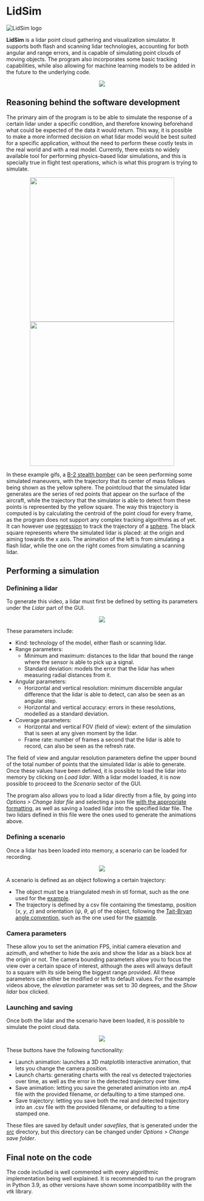 # LidSim
![LidSim logo](https://github.com/smceron/LidSim/blob/master/images/logos/lidsimlogo.jpg)

**LidSim** is a lidar point cloud gathering and visualization simulator. It supports both flash and scanning lidar technologies, accounting for both angular and range errors, and is capable of simulating point clouds of moving objects. The program also incorporates some basic tracking capabilities, while also allowing for machine learning models to be added in the future to the underlying code.

<p align="center">
  <img src="https://github.com/smceron/LidSim/blob/master/images/logos/gui_screenshot.jpg" />
</p>

## Reasoning behind the software development

The primary aim of the program is to be able to simulate the response of a certain lidar under a specific condition, and therefore knowing beforehand what could be expected of the data it would return. This way, it is possible to make a more informed decision on what lidar model would be best suited for a specific application, without the need to perform these costly tests in the real world and with a real model. Currently, there exists no widely available tool for performing physics-based lidar simulations, and this is specially true in flight test operations, which is what this program is trying to simulate.

<p align="center">
  <img src="https://github.com/smceron/LidSim/blob/master/images/logos/b2_flash.gif" width="380" />
  <img src="https://github.com/smceron/LidSim/blob/master/images/logos/b2_scanning.gif" width="380" />
</p>

In these example gifs, a [B-2 stealth bomber](https://en.wikipedia.org/wiki/Northrop_Grumman_B-2_Spirit) can be seen performing some simulated maneuvers, with the trajectory that its center of mass follows being shown as the yellow sphere. The pointcloud that the simulated lidar generates are the series of red points that appear on the surface of the aircraft, while the trajectory that the simulator is able to detect from these points is represented by the yellow square. The way this trajectory is computed is by calculating the centroid of the point cloud for every frame, as the program does not support any complex tracking algorithms as of yet. It can however use [regression](https://github.com/sergiomartc/LidSim/blob/master/src/lidarsim/models.py) to track the trajectory of a  [sphere](https://github.com/sergiomartc/LidSim/blob/master/data/sphereHollow.stl). The black square represents where the simulated lidar is placed: at the origin and aiming towards the x axis. The animation of the left is from simulating a flash lidar, while the one on the right comes from simulating a scanning lidar.

## Performing a simulation

### Definining a lidar

To generate this video, a lidar must first be defined by setting its parameters under the _Lidar_ part of the GUI. 

<p align="center">
  <img src="https://github.com/smceron/LidSim/blob/master/images/logos/lidar_parameters.png" />
</p>

These parameters include:
- Kind: technology of the model, either flash or scanning lidar.
- Range parameters:
  - Minimum and maximum: distances to the lidar that bound the range where the sensor is able to pick up a signal.
  - Standard deviation: models the error that the lidar has when measuring radial distances from it.
- Angular parameters:
  - Horizontal and vertical resolution: minimum discernible angular difference that the lidar is able to detect, can also be seen as an angular step.
  - Horizontal and vertical accuracy: errors in these resolutions, modelled as a standard deviation.
- Coverage parameters:
  - Horizontal and vertical FOV (field of view): extent of the simulation that is seen at any given moment by the lidar.
  - Frame rate: number of frames a second that the lidar is able to record, can also be seen as the refresh rate.

The field of view and angular resolution parameters define the upper bound of the total number of points that the simulated lidar is able to generate. Once these values have been defined, it is possible to load the lidar into memory by clicking on _Load lidar_. With a lidar model loaded, it is now possible to proceed to the _Scenario_ sector of the GUI.

The program also allows you to load a lidar directly from a file, by going into _Options > Change lidar file_ and selecting a json file [with the appropriate formatting](https://github.com/smceron/LidSim/blob/master/data/lidar_models.json), as well as saving a loaded lidar into the specified lidar file. The two lidars defined in this file were the ones used to generate the animations above.

### Defining a scenario

Once a lidar has been loaded into memory, a scenario can be loaded for recording.

<p align="center">
  <img src="https://github.com/smceron/LidSim/blob/master/images/logos/scenario_definition.png" />
</p>

A scenario is defined as an object following a certain trajectory:
- The object must be a triangulated mesh in stl format, such as the one used for the [example](https://github.com/smceron/LidSim/blob/master/data/B2.stl).
- The trajectory is defined by a csv file containing the timestamp, position (_x_, _y_, _z_) and orientation (_ψ_, _θ_, _φ_) of the object, following the [Tait-Bryan angle convention](https://en.wikipedia.org/wiki/Euler_angles#Tait%E2%80%93Bryan_angles), such as the one used for the [example](https://github.com/smceron/LidSim/blob/master/data/trajectory.txt).

### Camera parameters

These allow you to set the animation FPS, initial camera elevation and azimuth, and whether to hide the axis and show the lidar as a black box at the origin or not. The camera bounding parameters allow you to focus the view over a certain space of interest, although the axes will always default to a square with its side being the biggest range provided. All these parameters can either be modified or left to default values. For the example videos above, the _elevation_ parameter was set to 30 degrees, and the _Show lidar_ box clicked.

### Launching and saving 

Once both the lidar and the scenario have been loaded, it is possible to simulate the point cloud data.

<p align="center">
  <img src="https://github.com/smceron/LidSim/blob/master/images/logos/launching-saving.png" />
</p>

These buttons have the following functionality:
- Launch animation: launches a 3D matplotlib interactive animation, that lets you change the camera position.
- Launch charts: generating charts with the real vs detected trajectories over time, as well as the error in the detected trajectory over time.
- Save animation: letting you save the generated animation into an .mp4 file with the provided filename, or defaulting to a time stamped one.
- Save trajectory: letting you save both the real and detected trajectory into an .csv file with the provided filename, or defaulting to a time stamped one.

These files are saved by default under _savefiles_, that is generated under the [_src_](https://github.com/smceron/LidSim/tree/master/src) directory, but this directory can be changed under _Options > Change save folder_.

## Final note on the code

The code included is well commented with every algorithmic implementation being well explained. It is recommended to run the program in Python 3.9, as other versions have shown some incompatibility with the _vtk_ library. 

